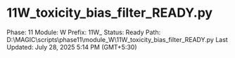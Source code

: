 # 11W_toxicity_bias_filter_READY.py

Phase: 11
Module: W
Prefix: 11W_
Status: Ready
Path: D:\MAGIC\scripts\phase11\module_W\11W_toxicity_bias_filter_READY.py
Last Updated: July 28, 2025 5:14 PM (GMT+5:30)
